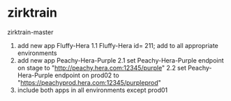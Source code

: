 # zirktrain
zirktrain-master
1. add new app Fluffy-Hera
1.1 Fluffy-Hera id= 211; add to all appropriate environments
2. add new app Peachy-Hera-Purple
 2.1 set Peachy-Hera-Purple endpoint on stage to "http://peachy.hera.com:12345/purple"
 2.2 set Peachy-Hera-Purple endpoint on prod02 to "https://peachyprod.hera.com:12345/purpleprod"
3. include both apps in all environments except prod01
